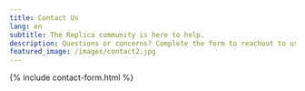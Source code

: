 ```yaml
---
title: Contact Us
lang: en
subtitle: The Replica community is here to help. 
description: Questions or concerns? Complete the form to reachout to us!
featured_image: /images/contact2.jpg
---
```


{% include contact-form.html %}


